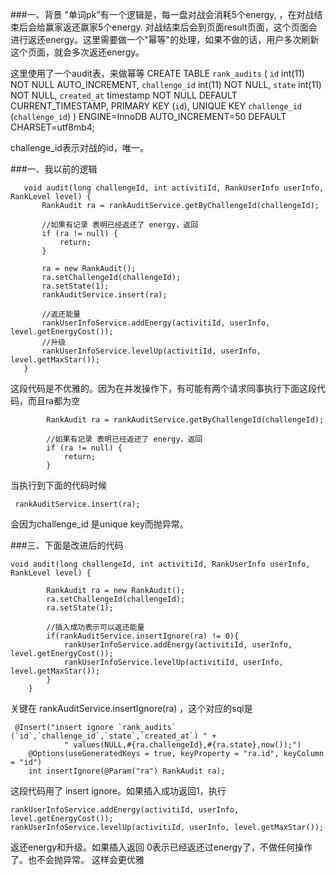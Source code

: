 ###一、背景
"单词pk"有一个逻辑是，每一盘对战会消耗5个energy, ，在对战结束后会给赢家返还赢家5个energy.
对战结束后会到页面result页面，这个页面会进行返还energy。这里需要做一个"幂等"的处理，如果不做的话，用户多次刷新这个页面，就会多次返还energy。

这里使用了一个audit表，来做幂等
CREATE TABLE `rank_audits` (
  `id` int(11) NOT NULL AUTO_INCREMENT,
  `challenge_id` int(11) NOT NULL,
  `state` int(11) NOT NULL,
  `created_at` timestamp NOT NULL DEFAULT CURRENT_TIMESTAMP,
  PRIMARY KEY (`id`),
  UNIQUE KEY `challenge_id` (`challenge_id`)
) ENGINE=InnoDB AUTO_INCREMENT=50 DEFAULT CHARSET=utf8mb4;

challenge_id表示对战的id，唯一。

###一、我以前的逻辑
 ```
    void audit(long challengeId, int activitiId, RankUserInfo userInfo, RankLevel level) {
        RankAudit ra = rankAuditService.getByChallengeId(challengeId);
        
        //如果有记录 表明已经返还了 energy，返回
        if (ra != null) {
            return;
        }
        
        ra = new RankAudit();
        ra.setChallengeId(challengeId);
        ra.setState(1);
        rankAuditService.insert(ra);

        //返还能量
        rankUserInfoService.addEnergy(activitiId, userInfo, level.getEnergyCost());
        //升级
        rankUserInfoService.levelUp(activitiId, userInfo, level.getMaxStar());
    }
```

这段代码是不优雅的。因为在并发操作下，有可能有两个请求同事执行下面这段代码，而且ra都为空
```
        RankAudit ra = rankAuditService.getByChallengeId(challengeId);
        
        //如果有记录 表明已经返还了 energy，返回
        if (ra != null) {
            return;
        }
```

当执行到下面的代码时候
```$xslt
 rankAuditService.insert(ra);
```
会因为challenge_id 是unique key而抛异常。



###三、下面是改进后的代码
```$xslt
void audit(long challengeId, int activitiId, RankUserInfo userInfo, RankLevel level) {

        RankAudit ra = new RankAudit();
        ra.setChallengeId(challengeId);
        ra.setState(1);

        //插入成功表示可以返还能量
        if(rankAuditService.insertIgnore(ra) != 0){ 
            rankUserInfoService.addEnergy(activitiId, userInfo, level.getEnergyCost());
            rankUserInfoService.levelUp(activitiId, userInfo, level.getMaxStar());
        }
    }
```
关键在
rankAuditService.insertIgnore(ra) ，这个对应的sql是
```$xslt
 @Insert("insert ignore `rank_audits` (`id`,`challenge_id`,`state`,`created_at`) " +
            " values(NULL,#{ra.challengeId},#{ra.state},now());")
    @Options(useGeneratedKeys = true, keyProperty = "ra.id", keyColumn = "id")
    int insertIgnore(@Param("ra") RankAudit ra);
```

这段代码用了 insert ignore。如果插入成功返回1，执行  
```$xslt
rankUserInfoService.addEnergy(activitiId, userInfo, level.getEnergyCost());
rankUserInfoService.levelUp(activitiId, userInfo, level.getMaxStar());
```
返还energy和升级。如果插入返回 0表示已经返还过energy了，不做任何操作了。也不会抛异常。
这样会更优雅








 
    